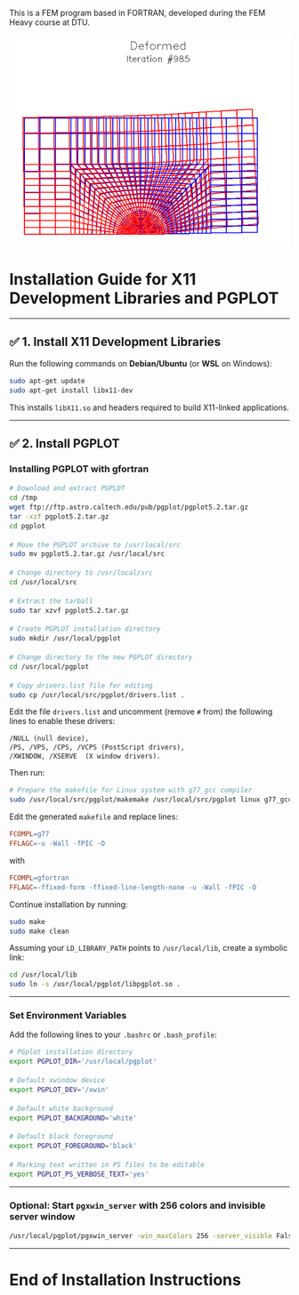 This is a FEM program based in FORTRAN, developed during the FEM Heavy course at DTU.


![FEM Deformation](image/deform_eg.png)

# Installation Guide for X11 Development Libraries and PGPLOT

---

## ✅ 1. Install X11 Development Libraries

Run the following commands on **Debian/Ubuntu** (or **WSL** on Windows):

```bash
sudo apt-get update
sudo apt-get install libx11-dev
```

This installs `libX11.so` and headers required to build X11-linked applications.

---

## ✅ 2. Install PGPLOT

### Installing PGPLOT with gfortran




```bash
# Download and extract PGPLOT
cd /tmp
wget ftp://ftp.astro.caltech.edu/pub/pgplot/pgplot5.2.tar.gz
tar -xzf pgplot5.2.tar.gz
cd pgplot

# Move the PGPLOT archive to /usr/local/src
sudo mv pgplot5.2.tar.gz /usr/local/src

# Change directory to /usr/local/src
cd /usr/local/src

# Extract the tarball
sudo tar xzvf pgplot5.2.tar.gz

# Create PGPLOT installation directory
sudo mkdir /usr/local/pgplot

# Change directory to the new PGPLOT directory
cd /usr/local/pgplot

# Copy drivers.list file for editing
sudo cp /usr/local/src/pgplot/drivers.list .
```

Edit the file `drivers.list` and uncomment (remove `#` from) the following lines to enable these drivers:

```
/NULL (null device),
/PS, /VPS, /CPS, /VCPS (PostScript drivers),
/XWINDOW, /XSERVE  (X window drivers).
```

Then run:

```bash
# Prepare the makefile for Linux system with g77_gcc compiler
sudo /usr/local/src/pgplot/makemake /usr/local/src/pgplot linux g77_gcc
```

Edit the generated `makefile` and replace lines:

```makefile
FCOMPL=g77
FFLAGC=-u -Wall -fPIC -O
```

with

```makefile
FCOMPL=gfortran
FFLAGC=-ffixed-form -ffixed-line-length-none -u -Wall -fPIC -O
```

Continue installation by running:

```bash
sudo make
sudo make clean
```

Assuming your `LD_LIBRARY_PATH` points to `/usr/local/lib`, create a symbolic link:

```bash
cd /usr/local/lib
sudo ln -s /usr/local/pgplot/libpgplot.so .
```

---

### Set Environment Variables

Add the following lines to your `.bashrc` or `.bash_profile`:

```bash
# PGplot installation directory
export PGPLOT_DIR='/usr/local/pgplot'

# Default xwindow device
export PGPLOT_DEV='/xwin'

# Default white background
export PGPLOT_BACKGROUND='white'

# Default black foreground
export PGPLOT_FOREGROUND='black'

# Marking text written in PS files to be editable
export PGPLOT_PS_VERBOSE_TEXT='yes'
```

---

### Optional: Start `pgxwin_server` with 256 colors and invisible server window

```bash
/usr/local/pgplot/pgxwin_server -win_maxColors 256 -server_visible False
```

---

# End of Installation Instructions
